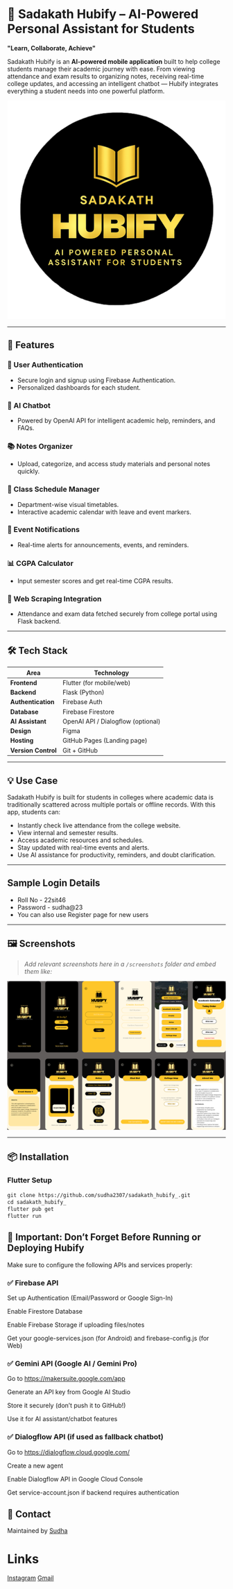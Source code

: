 # 📱 Sadakath Hubify – AI-Powered Personal Assistant for Students

**"Learn, Collaborate, Achieve"**

Sadakath Hubify is an **AI-powered mobile  application** built to help college students manage their academic journey with ease. From viewing attendance and exam results to organizing notes, receiving real-time college updates, and accessing an intelligent chatbot — Hubify integrates everything a student needs into one powerful platform.

![Hubify Banner](assets/images/launch_logo2.png) 

---

## 🚀 Features

### 🔐 User Authentication
- Secure login and signup using Firebase Authentication.
- Personalized dashboards for each student.

### 🤖 AI Chatbot
- Powered by OpenAI API for intelligent academic help, reminders, and FAQs.

### 📚 Notes Organizer
- Upload, categorize, and access study materials and personal notes quickly.

### 📅 Class Schedule Manager
- Department-wise visual timetables.
- Interactive academic calendar with leave and event markers.

### 🔔 Event Notifications
- Real-time alerts for announcements, events, and reminders.

### 📊 CGPA Calculator
- Input semester scores and get real-time CGPA results.

### 🧠 Web Scraping Integration
- Attendance and exam data fetched securely from college portal using Flask backend.

---

## 🛠️ Tech Stack

| Area               | Technology                          |
|--------------------|--------------------------------------|
| **Frontend**       | Flutter (for mobile/web)             |
| **Backend**        | Flask (Python)                       |
| **Authentication** | Firebase Auth                        |
| **Database**       | Firebase Firestore                   |
| **AI Assistant**   | OpenAI API / Dialogflow (optional)   |
| **Design**         | Figma                                |
| **Hosting**        | GitHub Pages (Landing page)          |
| **Version Control**| Git + GitHub                         |

---

## 💡 Use Case

Sadakath Hubify is built for students in colleges where academic data is traditionally scattered across multiple portals or offline records. With this app, students can:

- Instantly check live attendance from the college website.
- View internal and semester results.
- Access academic resources and schedules.
- Stay updated with real-time events and alerts.
- Use AI assistance for productivity, reminders, and doubt clarification.

---
## Sample Login Details

- Roll No - 22sit46
- Password - sudha@23
- You can also use Register page for new users

---
## 🖼️ Screenshots

> _Add relevant screenshots here in a `/screenshots` folder and embed them like:_

![UI Design](assets/images/HUBIFY.jpg)


---
## 📦 Installation

### Flutter Setup

```
git clone https://github.com/sudha2307/sadakath_hubify_.git
cd sadakath_hubify_
flutter pub get
flutter run

```

## 🔑 Important: Don’t Forget Before Running or Deploying Hubify
Make sure to configure the following APIs and services properly:

### ✅ Firebase API

Set up Authentication (Email/Password or Google Sign-In)

Enable Firestore Database

Enable Firebase Storage if uploading files/notes

Get your google-services.json (for Android) and firebase-config.js (for Web)

### ✅ Gemini API (Google AI / Gemini Pro)

Go to https://makersuite.google.com/app

Generate an API key from Google AI Studio

Store it securely (don’t push it to GitHub!)

Use it for AI assistant/chatbot features

### ✅ Dialogflow API (if used as fallback chatbot)

Go to https://dialogflow.cloud.google.com/

Create a new agent

Enable Dialogflow API in Google Cloud Console

Get service-account.json if backend requires authentication

## 📧 Contact

Maintained by [Sudha]([https://www.linkedin.com/in/sudha2307](https://www.linkedin.com/in/sudhakar-m23))
# Links
[Instagram](https://www.instagram.com/_sudha_.exe/#)
[Gmail](mailto:m.sudha23ss@gmail.com)


